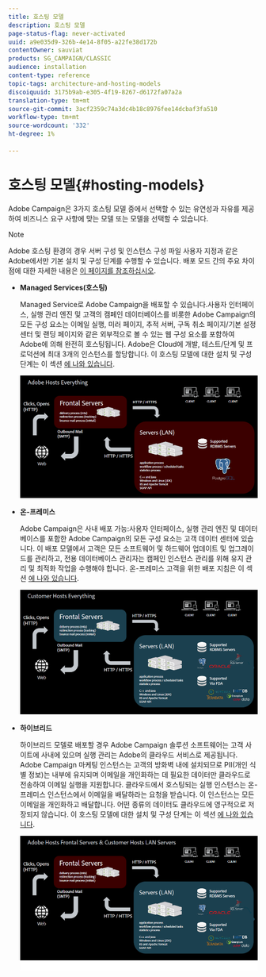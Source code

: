 ```yaml
---
title: 호스팅 모델
description: 호스팅 모델
page-status-flag: never-activated
uuid: a9e035d9-326b-4e14-8f05-a22fe38d172b
contentOwner: sauviat
products: SG_CAMPAIGN/CLASSIC
audience: installation
content-type: reference
topic-tags: architecture-and-hosting-models
discoiquuid: 3175b9ab-e305-4f19-8267-d6172fa07a2a
translation-type: tm+mt
source-git-commit: 3acf2359c74a3dc4b18c8976fee14dcbaf3fa510
workflow-type: tm+mt
source-wordcount: '332'
ht-degree: 1%

---
```



# 호스팅 모델{#hosting-models}

Adobe Campaign은 3가지 호스팅 모델 중에서 선택할 수 있는 유연성과 자유를 제공하여 비즈니스 요구 사항에 맞는 모델 또는 모델을 선택할 수 있습니다.

>[!NOTE]
>
>Adobe 호스팅 환경의 경우 서버 구성 및 인스턴스 구성 파일 사용자 지정과 같은 Adobe에서만 기본 설치 및 구성 단계를 수행할 수 있습니다. 배포 모드 간의 주요 차이점에 대한 자세한 내용은 [이 페이지를 참조하십시오](../../installation/using/capability-matrix.md).

* **Managed Services(호스팅)**

   Managed Service로 Adobe Campaign을 배포할 수 있습니다.사용자 인터페이스, 실행 관리 엔진 및 고객의 캠페인 데이터베이스를 비롯한 Adobe Campaign의 모든 구성 요소는 이메일 실행, 미러 페이지, 추적 서버, 구독 취소 페이지/기본 설정 센터 및 랜딩 페이지와 같은 외부적으로 볼 수 있는 웹 구성 요소를 포함하여 Adobe에 의해 완전히 호스팅됩니다. Adobe은 Cloud에 개발, 테스트/단계 및 프로덕션에 최대 3개의 인스턴스를 할당합니다. 이 호스팅 모델에 대한 설치 및 구성 단계는 이 섹션 [에 나와 있습니다](../../installation/using/hosted-model.md).

   ![](assets/deployment_hosted.png)

* **온-프레미스**

   Adobe Campaign은 사내 배포 가능:사용자 인터페이스, 실행 관리 엔진 및 데이터베이스를 포함한 Adobe Campaign의 모든 구성 요소는 고객 데이터 센터에 있습니다. 이 배포 모델에서 고객은 모든 소프트웨어 및 하드웨어 업데이트 및 업그레이드를 관리하고, 전용 데이터베이스 관리자는 캠페인 인스턴스 관리를 위해 유지 관리 및 최적화 작업을 수행해야 합니다. 온-프레미스 고객을 위한 배포 지침은 이 섹션 [에 나와 있습니다](../../installation/using/before-starting.md).

   ![](assets/deployment_onpremise.png)

* **하이브리드**

   하이브리드 모델로 배포할 경우 Adobe Campaign 솔루션 소프트웨어는 고객 사이트에 사내에 있으며 실행 관리는 Adobe의 클라우드 서비스로 제공됩니다. Adobe Campaign 마케팅 인스턴스는 고객의 방화벽 내에 설치되므로 PII(개인 식별 정보)는 내부에 유지되며 이메일을 개인화하는 데 필요한 데이터만 클라우드로 전송하여 이메일 실행을 지원합니다. 클라우드에서 호스팅되는 실행 인스턴스는 온-프레미스 인스턴스에서 이메일을 배달하라는 요청을 받습니다. 이 인스턴스는 모든 이메일을 개인화하고 배달합니다. 어떤 종류의 데이터도 클라우드에 영구적으로 저장되지 않습니다. 이 호스팅 모델에 대한 설치 및 구성 단계는 이 섹션 [에 나와 있습니다](../../installation/using/hybrid-model.md).

   ![](assets/deployment_hybrid.png)

